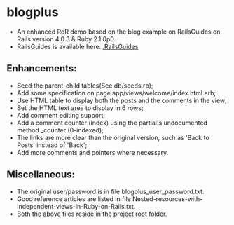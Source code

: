 blogplus
========

* An enhanced RoR demo based on the blog example on RailsGuides on Rails version 4.0.3 &amp; Ruby 2.1.0p0.
* RailsGuides is available here: [.RailsGuides](http://guides.rubyonrails.org/)

Enhancements:
-------
* Seed the parent-child tables(See db/seeds.rb);
* Add some specification on page app/views/welcome/index.html.erb;
* Use HTML table to display both the posts and the comments in the view;
* Set the HTML text area to display in 6 rows;
* Add comment editing support;
* Add a comment counter (index) using the partial's undocumented method _counter (0-indexed);
* The links are more clear than the original version, such as 'Back to Posts' instead of 'Back';
* Add more comments and pointers where necessary.

Miscellaneous:
-------
* The original user/password is in file blogplus_user_password.txt.
* Good reference articles are listed in file Nested-resources-with-independent-views-in-Ruby-on-Rails.txt.
* Both the above files reside in the project root folder.
